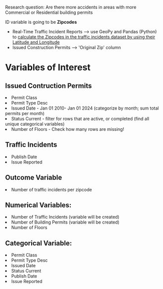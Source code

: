 Research question: Are there more accidents in areas with more Commercial or Residential building permits

ID variable is going to be **Zipcodes**
- Real-Time Traffic Incident Reports --> use GeoPy and Pandas (Python) to [calculate the Zipcodes in the traffic incidents dataset by using their Latitude and Longitude](https://gis.stackexchange.com/questions/352961/converting-lat-lon-to-postal-code-using-python)
- Issued Construction Permits --> 'Original Zip' column

# Variables of Interest
## Issued Contruction Permits
<li>Permit Class</li>
<li>Permit Type Desc</li>
<li>Issued Date - Jan 01 2010- Jan 01 2024 (categorize by month; sum total permits per month)</li>
<li>Status Current - filter for rows that are active, or completed (find all unique categorical variables)</li>
<li>Number of Floors - Check how many rows are missing!</li>

## Traffic Incidents
<li>Publish Date</li>
<li>Issue Reported</li>

## Outcome Variable
<li>Number of traffic incidents per zipcode</li>

## Numerical Variables:
<li>Number of Traffic Incidents (variable will be created)</li>
<li>Number of Building Permits (variable will be created)</li>
<li>Number of Floors</li>

## Categorical Variable:
<li>Permit Class</li>
<li>Permit Type Desc</li>
<li>Issued Date</li>
<li>Status Current</li>
<li>Publish Date</li>
<li>Issue Reported</li>
